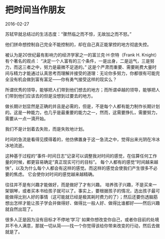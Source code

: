 # 把时间当作朋友

2016-02-27

苏轼早就总结过的生活态度：“骤然临之而不惊，无故加之而不怒。”


他们拼命想控制自己完全不能控制的，却在自己真正能掌控的地方彻底失控。


被认为是20世纪最有影响力的经济学家之一的富兰克·H·奈特（Frank H. Knight）有个著名的观点：
“决定一个人富有的三个条件，一是出身，二是运气，三是努力，而这三者之中，努力是最微不足道的。”
这是个严肃而重要、需要耗费大量时间与精力才能通过认真思考而理解并接受的道理：无论你多努力，你都很有可能完全没有机会做到富有富足——你有勇气接受这样的现实么？


所谓优秀的领导，能够把人们带到他们想去的地方；而所谓卓越的领导，能够把人们带到他们应该去的但是没想到过要去的地方。


做长期计划显然是正确的并且是必需的，但是，不是每个人都有能力制作长期计划的。这是一种能力，也几乎是最重要的能力之一，然而，这需要挣扎，需要努力，需要从一点一滴开始。


我们不是计划着去失败，而是失败地计划。


时间的急流是看得见摸得着的，他仿佛置身于这一急流之中，觉得出来光阴在冷冰冰地流逝。


这种基于过程的“事件-时间日志”记录可以调整我对时间的感觉，在估算任何工作量的时候，都更容易确定“真正现实可行的目标”。
每个人都有的感觉“时间越来越快”，以及为什么每个人都会有这样的感觉。而这样的感觉会使我们产生很多不必要的焦虑。
它会使你对时间的感觉越来越精确。


往往并不是有兴趣才能做好，而是做好了才有兴趣。
培养孩子兴趣，不是买来一架钢琴，或者买本书给孩子就可以了。事实上，要根据孩子的情况，选出孩子最可能做得比别人好的事情（这可能就已经是极其耗时费力的了）；然后还要伤透脑筋想出怎样才能让孩子学会并做得好、做得比一般人好、做得比谁都好——然后兴趣就自然出现了。


很多人正是因为没有目标才不停地‘学习’
如果你想改变你自己，或者你目前的处境并不令人满意，那就一切从简——找一个你觉得该给你带来改变的行动，然后去做就是了。
